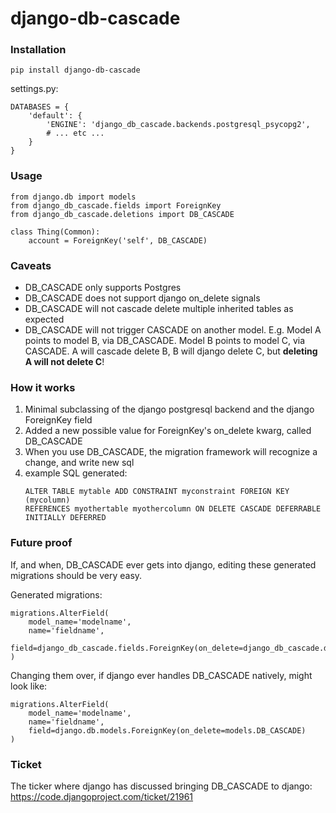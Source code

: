# django-db-cascade

### Installation
`pip install django-db-cascade`

settings.py:
```
DATABASES = {
    'default': {
        'ENGINE': 'django_db_cascade.backends.postgresql_psycopg2',
        # ... etc ...
    }
}
```

### Usage
```
from django.db import models
from django_db_cascade.fields import ForeignKey
from django_db_cascade.deletions import DB_CASCADE

class Thing(Common):
    account = ForeignKey('self', DB_CASCADE)
```

### Caveats
- DB_CASCADE only supports Postgres
- DB_CASCADE does not support django on_delete signals
- DB_CASCADE will not cascade delete multiple inherited tables as expected
- DB_CASCADE will not trigger CASCADE on another model. E.g. Model A points to model B, via DB_CASCADE. Model B points to model C, via CASCADE. A will cascade delete B, B will django delete C, but __deleting A will not delete C__!

### How it works
1. Minimal subclassing of the django postgresql backend and the django ForeignKey field
3. Added a new possible value for ForeignKey's on_delete kwarg, called DB_CASCADE
4. When you use DB_CASCADE, the migration framework will recognize a change, and write new sql
6. example SQL generated:
    ```
    ALTER TABLE mytable ADD CONSTRAINT myconstraint FOREIGN KEY (mycolumn)
    REFERENCES myothertable myothercolumn ON DELETE CASCADE DEFERRABLE INITIALLY DEFERRED
    ```

### Future proof
If, and when, DB_CASCADE ever gets into django, editing these generated migrations should be very easy.

Generated migrations:
```
migrations.AlterField(
    model_name='modelname',
    name='fieldname',
    field=django_db_cascade.fields.ForeignKey(on_delete=django_db_cascade.deletions.DB_CASCADE)
)
```

Changing them over, if django ever handles DB_CASCADE natively, might look like:
```
migrations.AlterField(
    model_name='modelname',
    name='fieldname',
    field=django.db.models.ForeignKey(on_delete=models.DB_CASCADE)
)
```

### Ticket
The ticker where django has discussed bringing DB_CASCADE to django:
https://code.djangoproject.com/ticket/21961

